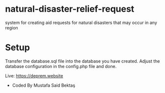 # natural-disaster-relief-request
system for creating aid requests for natural disasters that may occur in any region

# Setup
Transfer the database.sql file into the database you have created. Adjust the database configuration in the config.php file and done.

Live: https://deprem.website

- Coded By Mustafa Said Bektaş
